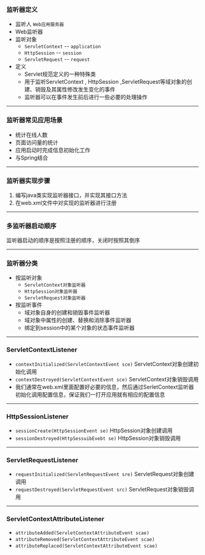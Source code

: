 ### 监听器定义

+ 监听人 `Web应用服务器`
+ Web监听器
+ 监听对象
  - `ServletContext`  -- `application`
  - `HttpSession`  --  `session`
  - `ServletRequest`  -- `request`
+ 定义
  - Servlet规范定义的一种特殊类
  - 用于监听ServletContext , HttpSession ,ServletRequest等域对象的创建、销毁及其属性修改发生变化的事件
  - 监听器可以在事件发生前后进行一些必要的处理操作

-----

### 监听器常见应用场景

+ 统计在线人数
+ 页面访问量的统计
+ 应用启动时完成信息初始化工作
+ 与Spring结合

-----

### 监听器实现步骤

1. 编写java类实现监听器接口，并实现其接口方法
2. 在web.xml文件中对实现的监听器进行注册

-----

### 多监听器启动顺序

监听器启动的顺序是按照注册的顺序，关闭时按照其倒序

----

### 监听器分类

+ 按监听对象
  - `ServletContext对象监听器`
  - `HttpSession对象监听器`
  - `ServletRequest对象监听器`
+ 按监听事件
  - 域对象自身的创建和销毁事件监听器
  - 域对象中属性的创建、替换和消除事件监听器
  - 绑定到session中的某个对象的状态事件监听器

---

### ServletContextListener

+ `contextInitialized(ServletContextEvent sce)`      ServletContext对象创建初始化调用
+ `contextDestroyed(ServletContextEvent sce)`   ServletContext对象销毁调用
+ 我们通常在web.xml里面配置好必要的信息，然后通过SerletContext监听器初始化调用配置信息，保证我们一打开应用就有相应的配置信息

---

### HttpSessionListener

+ `sessionCreate(HttpSessionEvent se)`   HttpSession对象创建调用
+ `sessionDestroyed(HttpSessuibEvebt se)`  HttpSession对象销毁调用

---

### ServletRequestListener

+ `requestInitialized(ServletRequestEvent sre)`   ServletRequest对象创建调用
+ `requestDestroyed(ServletRequestEvent src)`   ServletRequest对象销毁调用  

----

### ServletContextAttributeListener

+ `attributeAdded(ServletContextAttributeEvent scae)`
+ `attributeRemoved(ServletContextAttributeEvent scae)`
+ `attributeReplaced(ServletContextAttributeEvent scae)`